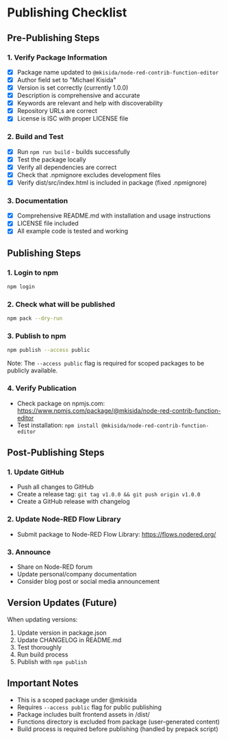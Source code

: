 # Publishing Checklist

## Pre-Publishing Steps

### 1. Verify Package Information
- [x] Package name updated to `@mkisida/node-red-contrib-function-editor`
- [x] Author field set to "Michael Kisida"
- [x] Version is set correctly (currently 1.0.0)
- [x] Description is comprehensive and accurate
- [x] Keywords are relevant and help with discoverability
- [x] Repository URLs are correct
- [x] License is ISC with proper LICENSE file

### 2. Build and Test
- [x] Run `npm run build` - builds successfully
- [x] Test the package locally
- [x] Verify all dependencies are correct
- [x] Check that .npmignore excludes development files
- [x] Verify dist/src/index.html is included in package (fixed .npmignore)

### 3. Documentation
- [x] Comprehensive README.md with installation and usage instructions
- [x] LICENSE file included
- [x] All example code is tested and working

## Publishing Steps

### 1. Login to npm
```bash
npm login
```

### 2. Check what will be published
```bash
npm pack --dry-run
```

### 3. Publish to npm
```bash
npm publish --access public
```

Note: The `--access public` flag is required for scoped packages to be publicly available.

### 4. Verify Publication
- Check package on npmjs.com: https://www.npmjs.com/package/@mkisida/node-red-contrib-function-editor
- Test installation: `npm install @mkisida/node-red-contrib-function-editor`

## Post-Publishing Steps

### 1. Update GitHub
- Push all changes to GitHub
- Create a release tag: `git tag v1.0.0 && git push origin v1.0.0`
- Create a GitHub release with changelog

### 2. Update Node-RED Flow Library
- Submit package to Node-RED Flow Library: https://flows.nodered.org/

### 3. Announce
- Share on Node-RED forum
- Update personal/company documentation
- Consider blog post or social media announcement

## Version Updates (Future)

When updating versions:
1. Update version in package.json
2. Update CHANGELOG in README.md
3. Test thoroughly
4. Run build process
5. Publish with `npm publish`

## Important Notes

- This is a scoped package under @mkisida
- Requires `--access public` flag for public publishing
- Package includes built frontend assets in /dist/
- Functions directory is excluded from package (user-generated content)
- Build process is required before publishing (handled by prepack script) 